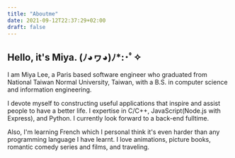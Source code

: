 ```yaml
---
title: "Aboutme"
date: 2021-09-12T22:37:29+02:00
draft: false
---
```


## Hello, it's Miya. (ﾉ◕ヮ◕)ﾉ*:･ﾟ✧

I am Miya Lee, a Paris based software engineer who graduated from National Taiwan Normal University, Taiwan, with a B.S. in computer science and information engineering.

I devote myself to constructing useful applications that inspire and assist people to have a better life. I expertise in C/C++, JavaScript(Node.js with Express), and Python. I currently look forward to a back-end fulltime.

Also, I'm learning French which I personal think it's even harder than any programming language I have learnt. I love animations, picture books, romantic comedy series and films, and traveling.
